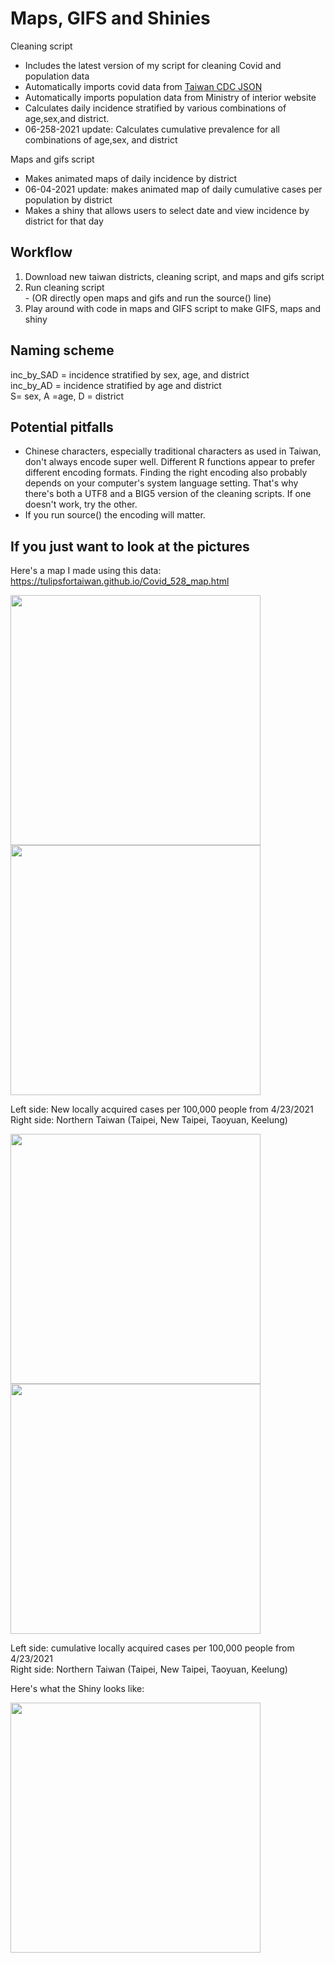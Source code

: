 # Maps, GIFS and Shinies

Cleaning script
 - Includes the latest version of my script for cleaning Covid and population data
 - Automatically imports covid data from <a href="https://data.cdc.gov.tw/dataset/aagsdctable-day-19cov"> Taiwan CDC JSON </a>
 - Automatically imports population data from Ministry of interior website
 - Calculates daily incidence stratified by various combinations of age,sex,and district.    
 - 06-258-2021 update: Calculates cumulative prevalence for all combinations of age,sex, and district

Maps and gifs script
- Makes animated maps of daily incidence by district
- 06-04-2021 update: makes animated map of daily cumulative cases per population by district
- Makes a shiny that allows users to select date and view incidence by district for that day

## Workflow

1. Download new taiwan districts, cleaning script, and maps and gifs script
2. Run cleaning script    
       - (OR directly open maps and gifs and run the source() line)
3. Play around with code in maps and GIFS script to make GIFS, maps and shiny


## Naming scheme
inc_by_SAD = incidence stratified by sex, age, and district   
inc_by_AD  = incidence stratified by age and district   
S= sex, A =age, D = district   

## Potential pitfalls
 - Chinese characters, especially traditional characters as used in Taiwan, don't always encode super well. Different R functions appear to prefer different encoding formats. Finding the right encoding also probably depends on your computer's system language setting. That's why there's both a UTF8 and a BIG5 version of the cleaning scripts. If one doesn't work, try the other.
 - If you run source() the encoding will matter. 

## If you just want to look at the pictures

Here's a map I made using this data: https://tulipsfortaiwan.github.io/Covid_528_map.html

<img src="https://github.com/Russell-Shean/Taiwan_COVID-19/raw/main/Graphs_and_GIFS/quanguo_inc.gif" width="400" height="auto" /><img src="https://github.com/Russell-Shean/Taiwan_COVID-19/raw/main/Graphs_and_GIFS/beibu_inc.gif" width="400" height=auto />

Left side: New locally acquired cases per 100,000 people from 4/23/2021    
Right side: Northern Taiwan (Taipei, New Taipei, Taoyuan, Keelung)   
   
<img src="https://github.com/Russell-Shean/Taiwan_COVID-19/Graphs_and_GIFS/raw/main/Graphs%20and%20GIFS/quanguo_prev.gif" width="400" height="auto" /><img src="https://github.com/Russell-Shean/Taiwan_COVID-19/Graphs_and_GIFS/raw/main/Graphs%20and%20GIFS/beibu_prev.gif" width="400" height=auto />

Left side: cumulative locally acquired cases per 100,000 people from 4/23/2021    
Right side: Northern Taiwan (Taipei, New Taipei, Taoyuan, Keelung)      
         
         


Here's what the Shiny looks like:    

<img src="https://github.com/Russell-Shean/Taiwan_COVID-19/Graphs_and_GIFS/blob/main/192618317_223019976297967_895173108556869321_n.png" width="400" height=auto />



